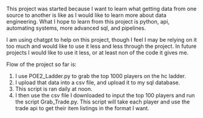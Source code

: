 This project was started because I want to learn what getting data from one source to another is like as
I would like to learn more about data engineering.
What I hope to learn from this project is python, api, automating systems, more advanced sql, and pipelines.

I am using chatgpt to help on this project, though I feel I may be relying on it too much and would like to use it less and less through the project.
In future projects I would like to use it less, or at least non of the code it gives me.


Flow of the project so far is: 
1) I use POE2_Ladder.py to grab the top 1000 players on the hc ladder.
2) I upload that data into a csv file, and upload it to my sql database.
3) This script is ran daily at noon.
4) I then use the csv file I downloaded to input the top 100 players and run the script
Grab_Trade.py. This script will take each player and use the trade api to get their item listings
in the format I want.
 
